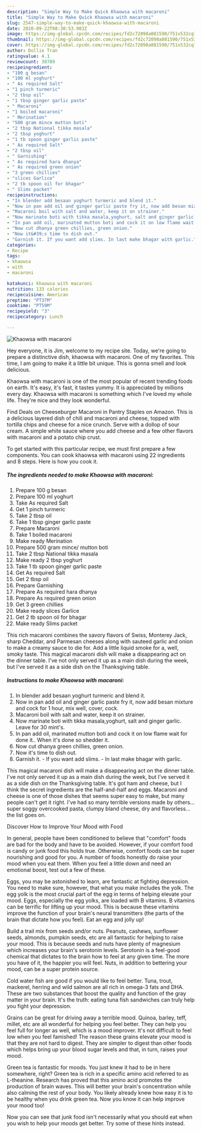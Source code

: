```yaml
---
description: "Simple Way to Make Quick Khaowsa with macaroni"
title: "Simple Way to Make Quick Khaowsa with macaroni"
slug: 2547-simple-way-to-make-quick-khaowsa-with-macaroni
date: 2020-09-22T08:30:53.983Z
image: https://img-global.cpcdn.com/recipes/fd2c72098a081590/751x532cq70/khaowsa-with-macaroni-recipe-main-photo.jpg
thumbnail: https://img-global.cpcdn.com/recipes/fd2c72098a081590/751x532cq70/khaowsa-with-macaroni-recipe-main-photo.jpg
cover: https://img-global.cpcdn.com/recipes/fd2c72098a081590/751x532cq70/khaowsa-with-macaroni-recipe-main-photo.jpg
author: Dollie Tran
ratingvalue: 4.1
reviewcount: 30789
recipeingredient:
- "100 g besan"
- "100 ml yoghurt"
- " As required Salt"
- "1 pinch turmeric"
- "2 tbsp oil"
- "1 tbsp ginger garlic paste"
- " Macaroni"
- "1 boiled macaroni"
- " Merination"
- "500 gram mince mutton boti"
- "2 tbsp National tikka masala"
- "2 tbsp yoghurt"
- "1 tb spoon ginger garlic paste"
- " As required Salt"
- "2 tbsp oil"
- " Garnishing"
- " As required hara dhanya"
- " As required green onion"
- "3 green chillies"
- "slices Garlice"
- "2 tb spoon oil for bhagar"
- " Slims packet"
recipeinstructions:
- "In blender add besaan yoghurt turmeric and blend it."
- "Now in pan add oil and ginger garlic paste fry it, now add besan mixture and cock for 1 hour, mix well, cover, cock."
- "Macaroni boil with salt and water, keep it on strainer."
- "Now marinate boti with tikka masala,yoghurt, salt and ginger garlic. Leave for 30 mint&#39;s."
- "In pan add oil, marinated mutton boti and cock it on low flame wait for done it.. When it&#39;s done so shedder it."
- "Now cut dhanya green chillies, green onion."
- "Now it&#39;s time to dish out."
- "Garnish it. If you want add slims. In last make bhagar with garlic."
categories:
- Recipe
tags:
- khaowsa
- with
- macaroni

katakunci: khaowsa with macaroni 
nutrition: 133 calories
recipecuisine: American
preptime: "PT37M"
cooktime: "PT59M"
recipeyield: "3"
recipecategory: Lunch

---
```



![Khaowsa with macaroni](https://img-global.cpcdn.com/recipes/fd2c72098a081590/751x532cq70/khaowsa-with-macaroni-recipe-main-photo.jpg)

Hey everyone, it is Jim, welcome to my recipe site. Today, we're going to prepare a distinctive dish, khaowsa with macaroni. One of my favorites. This time, I am going to make it a little bit unique. This is gonna smell and look delicious.

Khaowsa with macaroni is one of the most popular of recent trending foods on earth. It's easy, it's fast, it tastes yummy. It is appreciated by millions every day. Khaowsa with macaroni is something which I've loved my whole life. They're nice and they look wonderful.

Find Deals on Cheeseburger Macaroni in Pantry Staples on Amazon. This is a delicious layered dish of chili and macaroni and cheese, topped with tortilla chips and cheese for a nice crunch. Serve with a dollop of sour cream. A simple white sauce where you add cheese and a few other flavors with macaroni and a potato chip crust.


To get started with this particular recipe, we must first prepare a few components. You can cook khaowsa with macaroni using 22 ingredients and 8 steps. Here is how you cook it.

<!--inarticleads1-->

##### The ingredients needed to make Khaowsa with macaroni:

1. Prepare 100 g besan
1. Prepare 100 ml yoghurt
1. Take  As required Salt
1. Get 1 pinch turmeric
1. Take 2 tbsp oil
1. Take 1 tbsp ginger garlic paste
1. Prepare  Macaroni
1. Take 1 boiled macaroni
1. Make ready  Merination
1. Prepare 500 gram mince/ mutton boti
1. Take 2 tbsp National tikka masala
1. Make ready 2 tbsp yoghurt
1. Take 1 tb spoon ginger garlic paste
1. Get  As required Salt
1. Get 2 tbsp oil
1. Prepare  Garnishing
1. Prepare  As required hara dhanya
1. Prepare  As required green onion
1. Get 3 green chillies
1. Make ready slices Garlice
1. Get 2 tb spoon oil for bhagar
1. Make ready  Slims packet


This rich macaroni combines the savory flavors of Swiss, Monterey Jack, sharp Cheddar, and Parmesan cheeses along with sauteed garlic and onion to make a creamy sauce to die for. Add a little liquid smoke for a, well, smoky taste. This magical macaroni dish will make a disappearing act on the dinner table. I&#39;ve not only served it up as a main dish during the week, but I&#39;ve served it as a side dish on the Thanksgiving table. 

<!--inarticleads2-->

##### Instructions to make Khaowsa with macaroni:

1. In blender add besaan yoghurt turmeric and blend it.
1. Now in pan add oil and ginger garlic paste fry it, now add besan mixture and cock for 1 hour, mix well, cover, cock.
1. Macaroni boil with salt and water, keep it on strainer.
1. Now marinate boti with tikka masala,yoghurt, salt and ginger garlic. Leave for 30 mint&#39;s.
1. In pan add oil, marinated mutton boti and cock it on low flame wait for done it.. When it&#39;s done so shedder it.
1. Now cut dhanya green chillies, green onion.
1. Now it&#39;s time to dish out.
1. Garnish it. - If you want add slims. - In last make bhagar with garlic.


This magical macaroni dish will make a disappearing act on the dinner table. I&#39;ve not only served it up as a main dish during the week, but I&#39;ve served it as a side dish on the Thanksgiving table. It&#39;s got ham and cheese, but I think the secret ingredients are the half-and-half and eggs. Macaroni and cheese is one of those dishes that seems super easy to make, but many people can&#39;t get it right. I&#39;ve had so many terrible versions made by others…super soggy overcooked pasta, clumpy bland cheese, dry and flavorless…the list goes on. 

Discover How to Improve Your Mood with Food


In general, people have been conditioned to believe that "comfort" foods are bad for the body and have to be avoided. However, if your comfort food is candy or junk food this holds true. Otherwise, comfort foods can be super nourishing and good for you. A number of foods honestly do raise your mood when you eat them. When you feel a little down and need an emotional boost, test out a few of these.

Eggs, you may be astonished to learn, are fantastic at fighting depression. You need to make sure, however, that what you make includes the yolk. The egg yolk is the most crucial part of the egg in terms of helping elevate your mood. Eggs, especially the egg yolks, are loaded with B vitamins. B vitamins can be terrific for lifting up your mood. This is because these vitamins improve the function of your brain's neural transmitters (the parts of the brain that dictate how you feel). Eat an egg and jolly up!

Build a trail mix from seeds and/or nuts. Peanuts, cashews, sunflower seeds, almonds, pumpkin seeds, etc are all fantastic for helping to raise your mood. This is because seeds and nuts have plenty of magnesium which increases your brain's serotonin levels. Serotonin is a feel-good chemical that dictates to the brain how to feel at any given time. The more you have of it, the happier you will feel. Nuts, in addition to bettering your mood, can be a super protein source.

Cold water fish are good if you would like to feel better. Tuna, trout, mackerel, herring and wild salmon are all rich in omega-3 fats and DHA. These are two substances that boost the quality and function of the gray matter in your brain. It's the truth: eating tuna fish sandwiches can truly help you fight your depression. 

Grains can be great for driving away a terrible mood. Quinoa, barley, teff, millet, etc are all wonderful for helping you feel better. They can help you feel full for longer as well, which is a mood improver. It's not difficult to feel low when you feel famished! The reason these grains elevate your mood is that they are not hard to digest. They are simpler to digest than other foods which helps bring up your blood sugar levels and that, in turn, raises your mood.

Green tea is fantastic for moods. You just knew it had to be in here somewhere, right? Green tea is rich in a specific amino acid referred to as L-theanine. Research has proved that this amino acid promotes the production of brain waves. This will better your brain's concentration while also calming the rest of your body. You likely already knew how easy it is to be healthy when you drink green tea. Now you know it can help improve your mood too!

Now you can see that junk food isn't necessarily what you should eat when you wish to help your moods get better. Try  some  of  these  hints  instead.

